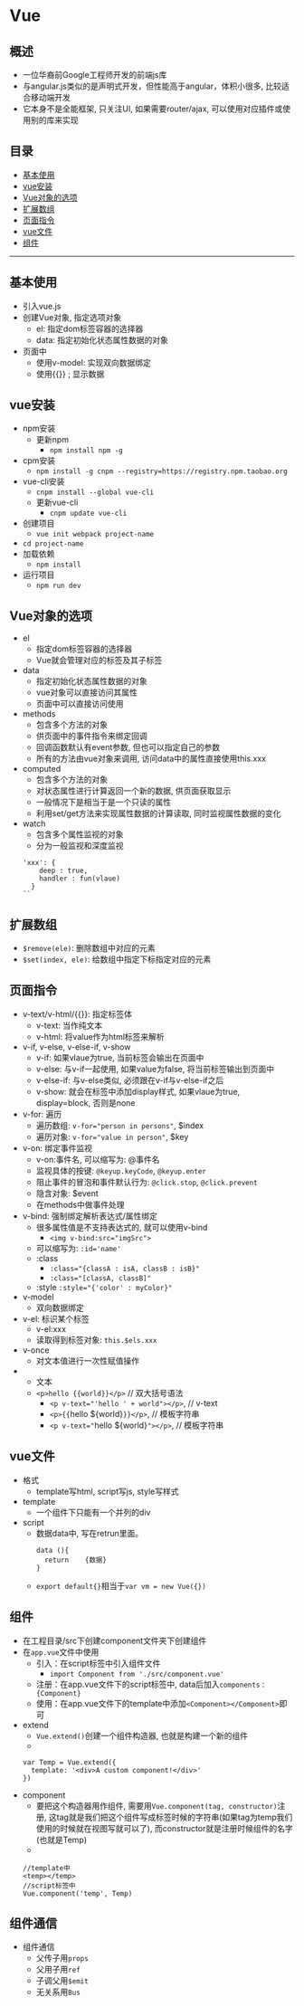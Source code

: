 # Vue
## 概述
* 一位华裔前Google工程师开发的前端js库
* 与angular.js类似的是声明式开发，但性能高于angular，体积小很多, 比较适合移动端开发
* 它本身不是全能框架, 只关注UI, 如果需要router/ajax, 可以使用对应插件或使用别的库来实现
## 目录
* [基本使用](#基本使用)
* [vue安装](#vue安装)
* [Vue对象的选项](#Vue对象的选项)
* [扩展数组](#扩展数组)
* [页面指令](#页面指令)
* [vue文件](#vue文件)
* [组件](#组件)
***
	
## 基本使用
* 引入vue.js
* 创建Vue对象, 指定选项对象
  * el: 指定dom标签容器的选择器
  * data: 指定初始化状态属性数据的对象
* 页面中
  * 使用v-model: 实现双向数据绑定
  * 使用{{}} ; 显示数据
## vue安装
* npm安装
  * 更新npm
    * `npm install npm -g`
* cpm安装
  * `npm install -g cnpm --registry=https://registry.npm.taobao.org`
* vue-cli安装	
  * `cnpm install --global vue-cli`
  * 更新vue-cli
    * `cnpm update vue-cli`
* 创建项目
  * `vue init webpack project-name`
* `cd project-name`
* 加载依赖
  * `npm install`
* 运行项目
  * `npm run dev`
## Vue对象的选项
* el
  * 指定dom标签容器的选择器
  * Vue就会管理对应的标签及其子标签
* data
  * 指定初始化状态属性数据的对象
  * vue对象可以直接访问其属性
  * 页面中可以直接访问使用
* methods
  * 包含多个方法的对象
  * 供页面中的事件指令来绑定回调
  * 回调函数默认有event参数, 但也可以指定自己的参数
  * 所有的方法由vue对象来调用, 访问data中的属性直接使用this.xxx
* computed
  * 包含多个方法的对象
  * 对状态属性进行计算返回一个新的数据, 供页面获取显示
  * 一般情况下是相当于是一个只读的属性
  * 利用set/get方法来实现属性数据的计算读取, 同时监视属性数据的变化
* watch
  * 包含多个属性监视的对象
  * 分为一般监视和深度监视
  ```
  'xxx': {
      deep : true,
      handler : fun(vlaue)
    }
  ``
## 扩展数组
* `$remove(ele)`: 删除数组中对应的元素
* `$set(index, ele)`: 给数组中指定下标指定对应的元素 
## 页面指令
* v-text/v-html/{{}}: 指定标签体
  * v-text: 当作纯文本
  * v-html: 将value作为html标签来解析
* v-if, v-else, v-else-if, v-show
  * v-if: 如果vlaue为true, 当前标签会输出在页面中
  * v-else: 与v-if一起使用, 如果value为false, 将当前标签输出到页面中
  * v-else-if: 与v-else类似, 必须跟在v-if与v-else-if之后
  * v-show: 就会在标签中添加display样式, 如果vlaue为true, display=block, 否则是none
* v-for: 遍历
  * 遍历数组: `v-for="person in persons"`, $index
  * 遍历对象: `v-for="value in person"`, $key
* v-on: 绑定事件监视
  * v-on:事件名, 可以缩写为: @事件名
  * 监视具体的按键: `@keyup.keyCode`, `@keyup.enter`
  * 阻止事件的冒泡和事件默认行为: `@click.stop`, `@click.prevent`
  * 隐含对象: $event
  * 在methods中做事件处理
* v-bind: 强制绑定解析表达式/属性绑定 
  * 很多属性值是不支持表达式的, 就可以使用v-bind
    * `<img v-bind:src="imgSrc">`
  * 可以缩写为: `:id='name'`
  * :class
    * `:class="{classA : isA, classB : isB}"`
    * `:class="[classA, classB]"`
  * :style
    `:style="{'color' : myColor}"`
* v-model
  * 双向数据绑定
* v-el: 标识某个标签
  * v-el:xxx
  * 读取得到标签对象: `this.$els.xxx`
* v-once
  * 对文本值进行一次性赋值操作
* * 文本
  * `<p>hello {{world}}</p>` // 双大括号语法
    * `<p v-text="'hello ' + world"></p>`, // v-text
    * `<p>{{`hello ${world}`}}</p>`, // 模板字符串
    * `<p v-text="`hello ${world}`"></p>`, // 模板字符串
## vue文件
* 格式
  * template写html, script写js, style写样式
* template
  * 一个组件下只能有一个并列的div
* script
  * 数据data中, 写在retrun里面。
    ``` 
    data (){
      return 	{数据}
    }
     ```
  * `export default{}`相当于`var vm = new Vue({})`
## 组件
* 在工程目录/src下创建component文件夹下创建组件
* 在`app.vue`文件中使用
  * 引入：在script标签中引入组件文件
    * `import Component from './src/component.vue'`
  * 注册：在app.vue文件下的script标签中, data后加入`components：{Component}`
  * 使用：在app.vue文件下的template中添加`<Component></Component>`即可
* extend
  * `Vue.extend()`创建一个组件构造器, 也就是构建一个新的组件
  * 
  ```
  var Temp = Vue.extend({
    template: '<div>A custom component!</div>'
  })
  ```
* component
  * 要把这个构造器用作组件, 需要用`Vue.component(tag, constructor)`注册, 
    这tag就是我们把这个组件写成标签时候的字符串(如果tag为temp我们使用的时候就在视图写就可以了), 
    而constructor就是注册时候组件的名字(也就是Temp)	
  * 
  ```
  //template中
  <temp></temp>
  //script标签中
  Vue.component('temp', Temp)
  ```
## 组件通信
* 组件通信
  * 父传子用`props`
  * 父用子用`ref`
  * 子调父用`$emit`
  * 无关系用`Bus`
